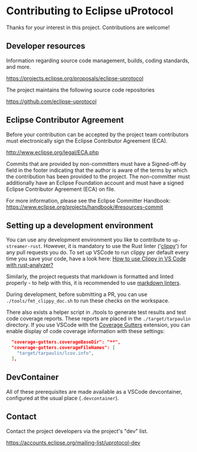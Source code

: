# Contributing to Eclipse uProtocol

Thanks for your interest in this project. Contributions are welcome!

## Developer resources

Information regarding source code management, builds, coding standards, and
more.

<https://projects.eclipse.org/proposals/eclipse-uprotocol>

The project maintains the following source code repositories

<https://github.com/eclipse-uprotocol>

## Eclipse Contributor Agreement

Before your contribution can be accepted by the project team contributors must
electronically sign the Eclipse Contributor Agreement (ECA).

<http://www.eclipse.org/legal/ECA.php>

Commits that are provided by non-committers must have a Signed-off-by field in
the footer indicating that the author is aware of the terms by which the
contribution has been provided to the project. The non-committer must
additionally have an Eclipse Foundation account and must have a signed Eclipse
Contributor Agreement (ECA) on file.

For more information, please see the Eclipse Committer Handbook:
<https://www.eclipse.org/projects/handbook/#resources-commit>

## Setting up a development environment

You can use any development environment you like to contribute to  `up-streamer-rust`. However, it is mandatory to use the Rust linter ('[clippy](<https://github.com/rust-lang/rust-clippy>)') for any pull requests you do.
To set up VSCode to run clippy per default every time you save your code, have a look here: [How to use Clippy in VS Code with rust-analyzer?](https://users.rust-lang.org/t/how-to-use-clippy-in-vs-code-with-rust-analyzer/41881)

Similarly, the project requests that markdown is formatted and linted properly - to help with this, it is recommended to use [markdown linters](https://marketplace.visualstudio.com/items?itemName=DavidAnson.vscode-markdownlint).

During development, before submitting a PR, you can use `./tools/fmt_clippy_doc.sh` to run these checks on the workspace.

There also exists a helper script in ./tools to generate test results and test code coverage reports. These reports are placed in the `./target/tarpaulin` directory. If you use VSCode with the [Coverage Gutters](https://marketplace.visualstudio.com/items?itemName=ryanluker.vscode-coverage-gutters) extension, you can enable display of code coverage information with these settings:

``` json
  "coverage-gutters.coverageBaseDir": "**",
  "coverage-gutters.coverageFileNames": [
    "target/tarpaulin/lcov.info",
  ],
```

## DevContainer

All of these prerequisites are made available as a VSCode devcontainer, configured at the usual place (`.devcontainer`).

## Contact

Contact the project developers via the project's "dev" list.

<https://accounts.eclipse.org/mailing-list/uprotocol-dev>
